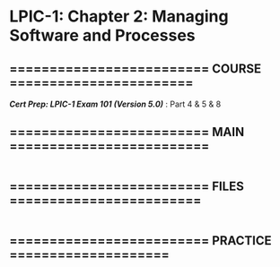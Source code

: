 # LPIC-1: Chapter 2: Managing Software and Processes

## ========================= COURSE =======================
***Cert Prep: LPIC-1 Exam 101 (Version 5.0)*** : Part 4 & 5 & 8

## ========================= MAIN =========================

```bash

```

## ========================= FILES ========================

```bash

```

## ========================= PRACTICE ====================

```bash

```